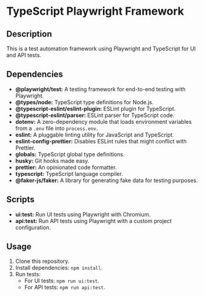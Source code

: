 # TypeScript Playwright Framework

## Description

This is a test automation framework using Playwright and TypeScript for UI and API tests.

## Dependencies

- **@playwright/test:** A testing framework for end-to-end testing with Playwright.
- **@types/node:** TypeScript type definitions for Node.js.
- **@typescript-eslint/eslint-plugin:** ESLint plugin for TypeScript.
- **@typescript-eslint/parser:** ESLint parser for TypeScript code.
- **dotenv:** A zero-dependency module that loads environment variables from a `.env` file into `process.env`.
- **eslint:** A pluggable linting utility for JavaScript and TypeScript.
- **eslint-config-prettier:** Disables ESLint rules that might conflict with Prettier.
- **globals:** TypeScript global type definitions.
- **husky:** Git hooks made easy.
- **prettier:** An opinionated code formatter.
- **typescript:** TypeScript language compiler.
- **@faker-js/faker:** A library for generating fake data for testing purposes.

## Scripts

- **ui:test:** Run UI tests using Playwright with Chromium.
- **api:test:** Run API tests using Playwright with a custom project configuration.


## Usage

1. Clone this repository.
2. Install dependencies: `npm install`.
3. Run tests:
   - For UI tests: `npm run ui:test`.
   - For API tests: `npm run api:test`.

